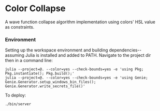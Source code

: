 # Color Collapse
A wave function collapse algorithm implementation using colors' HSL value as constraints.

### Environment
Setting up the workspace environment and building dependencies--assuming Julia is installed and added to PATH.  Navigate to the project dir then in a command line:
```
julia --project=@. --color=yes --check-bounds=yes -e 'using Pkg; Pkg.instantiate(); Pkg.build();'
julia --project=@. --color=yes --check-bounds=yes -e 'using Genie; Genie.Generator.setup_windows_bin_files(); Genie.Generator.write_secrets_file()'
```
To deploy:
```
./bin/server
```